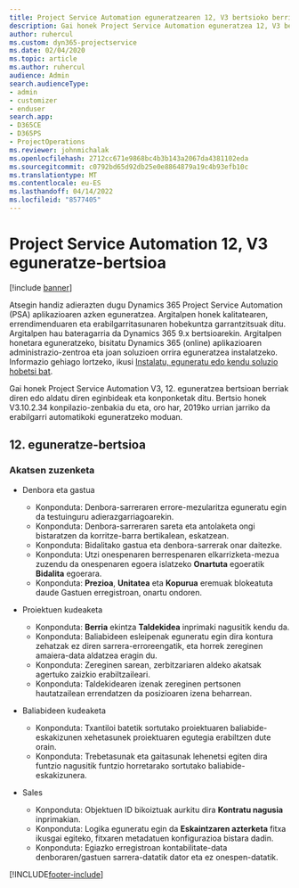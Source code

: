 ```yaml
---
title: Project Service Automation eguneratzearen 12, V3 bertsioko berrikuntzak edo aldaketak
description: Gai honek Project Service Automation eguneratzea 12, V3 bertsioko berritasunei buruzko informazioa ematen du.
author: ruhercul
ms.custom: dyn365-projectservice
ms.date: 02/04/2020
ms.topic: article
ms.author: ruhercul
audience: Admin
search.audienceType:
- admin
- customizer
- enduser
search.app:
- D365CE
- D365PS
- ProjectOperations
ms.reviewer: johnmichalak
ms.openlocfilehash: 2712cc671e9868bc4b3b143a2067da4381102eda
ms.sourcegitcommit: c0792bd65d92db25e0e8864879a19c4b93efb10c
ms.translationtype: MT
ms.contentlocale: eu-ES
ms.lasthandoff: 04/14/2022
ms.locfileid: "8577405"
---
```

# <a name="project-service-automation-update-release-12-v3"></a>Project Service Automation 12, V3 eguneratze-bertsioa

[!include [banner](../includes/psa-now-project-operations.md)]

Atsegin handiz adierazten dugu Dynamics 365 Project Service Automation (PSA) aplikazioaren azken eguneratzea. Argitalpen honek kalitatearen, errendimenduaren eta erabilgarritasunaren hobekuntza garrantzitsuak ditu. Argitalpen hau bateragarria da Dynamics 365 9.x bertsioarekin. Argitalpen honetara eguneratzeko, bisitatu Dynamics 365 (online) aplikazioaren administrazio-zentroa eta joan soluzioen orrira eguneratzea instalatzeko. Informazio gehiago lortzeko, ikusi [Instalatu, eguneratu edo kendu soluzio hobetsi bat](/power-platform/admin/install-remove-preferred-solution).

Gai honek Project Service Automation V3, 12. eguneratzea bertsioan berriak diren edo aldatu diren eginbideak eta konponketak ditu. Bertsio honek V3.10.2.34 konpilazio-zenbakia du eta, oro har, 2019ko urrian jarriko da erabilgarri automatikoki eguneratzeko moduan.

## <a name="update-release-12"></a>12. eguneratze-bertsioa

### <a name="bug-fixes"></a>Akatsen zuzenketa

- Denbora eta gastua

    - Konponduta: Denbora-sarreraren errore-mezularitza eguneratu egin da testuinguru adierazgarriagoarekin.
    - Konponduta: Denbora-sarreraren sareta eta antolaketa ongi bistaratzen da korritze-barra bertikalean, eskatzean.
    - Konponduta: Bidalitako gastua eta denbora-sarrerak onar daitezke.
    - Konponduta: Utzi onespenaren berrespenaren elkarrizketa-mezua zuzendu da onespenaren egoera islatzeko **Onartuta** egoeratik **Bidalita** egoerara.
    - Konponduta: **Prezioa**, **Unitatea** eta **Kopurua** eremuak blokeatuta daude Gastuen erregistroan, onartu ondoren.

- Proiektuen kudeaketa

    - Konponduta: **Berria** ekintza **Taldekidea** inprimaki nagusitik kendu da.
    - Konponduta: Baliabideen esleipenak eguneratu egin dira kontura zehatzak ez diren sarrera-erroreengatik, eta horrek zereginen amaiera-data aldatzea eragin du.
    - Konponduta: Zereginen sarean, zerbitzariaren aldeko akatsak agertuko zaizkio erabiltzaileari.
    - Konponduta: Taldekidearen izenak zereginen pertsonen hautatzailean errendatzen da posizioaren izena beharrean.

- Baliabideen kudeaketa

    - Konponduta: Txantiloi batetik sortutako proiektuaren baliabide-eskakizunen xehetasunek proiektuaren egutegia erabiltzen dute orain.
    - Konponduta: Trebetasunak eta gaitasunak lehenetsi egiten dira funtzio nagusitik funtzio horretarako sortutako baliabide-eskakizunera.

- Sales

    - Konponduta: Objektuen ID bikoiztuak aurkitu dira **Kontratu nagusia** inprimakian.
    - Konponduta: Logika eguneratu egin da **Eskaintzaren azterketa** fitxa ikusgai egiteko, fitxaren metadatuen konfigurazioa bistara dadin.
    - Konponduta: Egiazko erregistroan kontabilitate-data denboraren/gastuen sarrera-datatik dator eta ez onespen-datatik.


[!INCLUDE[footer-include](../includes/footer-banner.md)]
